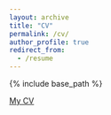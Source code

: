```yaml
---
layout: archive
title: "CV"
permalink: /cv/
author_profile: true
redirect_from:
  - /resume
---
```


{% include base_path %}


[My CV](files/CV.pdf)
